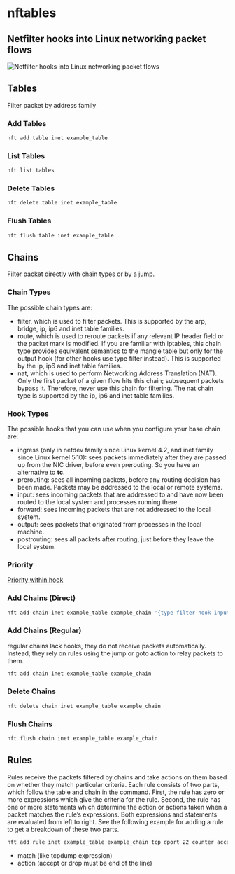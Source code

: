 # nftables
## Netfilter hooks into Linux networking packet flows
![Netfilter hooks into Linux networking packet flows](https://github.com/spmzt/doc/blob/main/nf-hooks.png)
## Tables
Filter packet by address family
### Add Tables
```bash
nft add table inet example_table
```
### List Tables
```bash
nft list tables
```
### Delete Tables
```bash
nft delete table inet example_table
```
### Flush Tables
```bash
nft flush table inet example_table
```
## Chains
Filter packet directly with chain types or by a jump.
### Chain Types
The possible chain types are:
- filter, which is used to filter packets. This is supported by the arp, bridge, ip, ip6 and inet table families.
- route, which is used to reroute packets if any relevant IP header field or the packet mark is modified. If you are familiar with iptables, this chain type provides equivalent semantics to the mangle table but only for the output hook (for other hooks use type filter instead). This is supported by the ip, ip6 and inet table families.
- nat, which is used to perform Networking Address Translation (NAT). Only the first packet of a given flow hits this chain; subsequent packets bypass it. Therefore, never use this chain for filtering. The nat chain type is supported by the ip, ip6 and inet table families.
### Hook Types
The possible hooks that you can use when you configure your base chain are:
- ingress (only in netdev family since Linux kernel 4.2, and inet family since Linux kernel 5.10): sees packets immediately after they are passed up from the NIC driver, before even prerouting. So you have an alternative to **tc**.
- prerouting: sees all incoming packets, before any routing decision has been made. Packets may be addressed to the local or remote systems.
- input: sees incoming packets that are addressed to and have now been routed to the local system and processes running there.
- forward: sees incoming packets that are not addressed to the local system.
- output: sees packets that originated from processes in the local machine.
- postrouting: sees all packets after routing, just before they leave the local system.
### Priority
[Priority within hook](https://wiki.nftables.org/wiki-nftables/index.php/Netfilter_hooks#Priority_within_hook)
### Add Chains (Direct)
```bash
nft add chain inet example_table example_chain '{type filter hook input priority 0; }'
```
### Add Chains (Regular)
regular chains lack hooks, they do not receive packets automatically. Instead, they rely on rules using the jump or goto action to relay packets to them.
```bash
nft add chain inet example_table example_chain
```
### Delete Chains
```bash
nft delete chain inet example_table example_chain
```
### Flush Chains
```bash
nft flush chain inet example_table example_chain
```
## Rules
Rules receive the packets filtered by chains and take actions on them based on whether they match particular criteria. Each rule consists of two parts, which follow the table and chain in the command. First, the rule has zero or more expressions which give the criteria for the rule. Second, the rule has one or more statements which determine the action or actions taken when a packet matches the rule’s expressions. Both expressions and statements are evaluated from left to right. See the following example for adding a rule to get a breakdown of these two parts.
```bash
nft add rule inet example_table example_chain tcp dport 22 counter accept
```
- match (like tcpdump expression)
- action (accept or drop must be end of the line)
